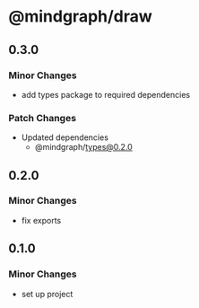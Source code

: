 # @mindgraph/draw

## 0.3.0

### Minor Changes

- add types package to required dependencies

### Patch Changes

- Updated dependencies
  - @mindgraph/types@0.2.0

## 0.2.0

### Minor Changes

- fix exports

## 0.1.0

### Minor Changes

- set up project
